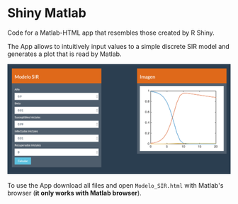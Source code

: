 # Shiny Matlab
Code for a Matlab-HTML app that resembles those created by R Shiny. 

The App allows to intuitively input values to a simple discrete SIR model and generates a plot that is read by Matlab.

![The Overall appearance](App.png)

To use the App download all files and open `Modelo_SIR.html` with Matlab's browser (**it only works with Matlab browser**). 
